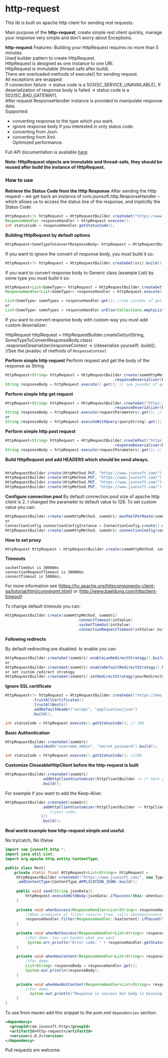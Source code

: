 # http-request

This lib is built on apache http client for sending rest requests.

Main purpose of the **http-request**, create simple rest client quickly, manage your response very simple and don't worry about Exceptions. 

**http-request** Features: 
Building your HttpRequest requires no more than 5 minutes. <br/>
Used builder pattern to create HttpRequest. <br/>
HttpRequest is designed as one instance to one URI. <br/>
HttpRequest is immutable (thread safe after build). <br/>
There are overloaded methods of execute() for sending request. <br/>
All exceptions are wrapped: <br/>
If connection failure -> status code is a 503(SC_SERVICE_UNAVAILABLE),
If deserialization  of response body is failed -> status code is a 502(SC_BAD_GATEWAY). <br/>
After request ResponseHandler instance is provided to manipulate response data. <br/>
Supported:
* converting response to the type which you want. <br/>
* ignore response body if you interested in only status code. <br/>
* converting from Json. <br/>
* converting from Xml. <br/>
Optimized performance. <br/>

Full API documentation is available [here](http://javadoc.io/doc/com.jsunsoft.http/http-request).


**Note: HttpRequest objects are immutable and thread-safe, they should be reused after build the instance of HttpRequest.**

### How to use

**Retrieve the Status Code from the Http Response**
After sending the Http request – we get back an instance of com.jsunsoft.http.ResponseHandler – <br/>
which allows us to access the status line of the response, and implicitly the Status Code:
```java
HttpRequest<?> httpRequest = HttpRequestBuilder.createGet("https://www.jsunsoft.com/").build();
ResponseHandler responseHandler = httpRequest.execute();
int statusCode = responseHandler.getStatusCode();
```

**Building HttpRequest by default options**

```java
HttpRequest<SomeTypeToConvertResponseBody> httpRequest = HttpRequestBuilder.createGet(uriString,  SomeTypeToConvertResponseBody.class).build();
```
If you want to ignore the convert of response body, you must build it so:
```java
HttpRequest<?> httpRequest = HttpRequestBuilder.createGet(uri).build();
```
If you want to convert response body to Generic class (example List<T>) by some type you must build it so:

```java
HttpRequest<List<SomeType>> httpRequest = HttpRequestBuilder.createGet(uri,  new TypeReference<List<SomeType>>(){}).build();
ResponseHandler<List<SomeType>> responseHandler = httpRequest.execute();

List<SomeType> someTypes = responseHandler.get(); //see javadoc of get method
or
List<SomeType> someTypes = responseHandler.orElse(Collections.emptyList());
```

If you want to convert response body with custom way you must add custom deserializer:

HttpRequest<SomeTypeToConvertResponseBody> httpRequest = 
              HttpRequestBuilder.createGet(uriString,  SomeTypeToConvertResponseBody.class)
              .responseDeserializer(responseContext -> //deserialize yourself)
              .build(); //See the javadoc of methods of `ResponseContext`

**Perform simple http request**
Perform request and get the body of the response as String

```java
HttpRequest<String> httpRequest = HttpRequestBuilder.create(someHttpMethod, "https://www.jsunsoft.com/", String.class)
                                                .responseDeserializer(ResponseDeserializer.toStringDeserializer()).build();
String responseBody = httpRequest.execute().get(); // see javadoc of get method
```
**Perform simple http get request**
```java
HttpRequest<String> httpRequest = HttpRequestBuilder.createGet("https://www.jsunsoft.com/", String.class)
                                                .responseDeserializer(ResponseDeserializer.toStringDeserializer()).build();
String responseBody = httpRequest.execute(requestParameters).get(); // see documentation of get method
or
String responseBody = httpRequest.executeWithQuery(queryString).get(); // //queryString example "param1=param1&param2=param2"
```

**Perform simple http post request**
```java
HttpRequest<String> httpRequest = HttpRequestBuilder.createPost("https://www.jsunsoft.com/", String.class)
                                                .responseDeserializer(ResponseDeserializer.toStringDeserializer()).build();
String responseBody = httpRequest.execute(requestParameters).get(); // see javadoc of get method
```

**Build HttpRequest and  add HEADERS which should be send always.**
```java

HttpRequestBuilder.create(HttpMethod.PUT, "https://www.jsunsoft.com/").addDefaultHeader(someHeader).build();
HttpRequestBuilder.create(HttpMethod.PUT, "https://www.jsunsoft.com/").addDefaultHeaders(someHeaderCollection).build();
HttpRequestBuilder.create(HttpMethod.PUT, "https://www.jsunsoft.com/").addDefaultHeaders(someHeaderArray).build();
HttpRequestBuilder.create(HttpMethod.PUT, "https://www.jsunsoft.com/").addDefaultHeader(headerName, headerValue).build();
```
**Configure connection pool**
By default connection pool size of apache http client is 2. I changed the parameter to default value to 128. To set custom value you can:
```java
HttpRequestBuilder.create(someHttpMethod, someUri).maxPoolPerRoute(someIntValue).build();
or
ConnectionConfig connectionConfigInstance = ConnectionConfig.create().maxPoolPerRoute(someIntValue);
HttpRequestBuilder.create(someHttpMethod, someUri).connectionConfig(connectionConfigInstance).build();
```

**How to set proxy** <br/>

```java
HttpRequest httpRequest = HttpRequestBuilder.create(someHttpMethod, someUri).proxy(host, port).build();
```

**Timeouts**
```text
socketTimeOut is 30000ms
connectionRequestTimeout is 30000ms
connectTimeout is 5000ms;
```
For more information see (https://hc.apache.org/httpcomponents-client-ga/tutorial/html/connmgmt.html)
or (http://www.baeldung.com/httpclient-timeout)

To change default timeouts you can:
```java
HttpRequestBuilder.create(someHttpMethod, someUri)
                                .connectTimeout(intValue)
                                .socketTimeOut(intValue)
                                .connectionRequestTimeout(intValue).build();
```

**Following redirects**

By default redirecting are disabled.
to enable you can:

```java
HttpRequestBuilder.createGet(someUri).enableLaxRedirectStrategy().build();
or
HttpRequestBuilder.createGet(someUri).enableDefaultRedirectStrategy().build();
or set custom redirect strategy
HttpRequestBuilder.createGet(someUri).setRedirectStrategy(yourRedirectStrategyInstance).build();
```
**Ignore SSL certificate**

```java
HttpRequest<?> httpRequest = HttpRequestBuilder.createGet("https://mms.nw.ru/")
            .trustAllCertificates()
            .trustAllHosts()
            .addDefaultHeader("accept", "application/json")
            .build();

int statusCode = httpRequest.execute().getStatusCode(); // 200
```

**Basic Authentication**

```java
HttpRequestBuilder.createGet(someUri)
            .basicAuth("username_admin", "secret_password").build();

int statusCode = httpRequest.execute().getStatusCode(); //200
```

**Customize CloseableHttpClient before the http-request is built**

```java
HttpRequestBuilder.createGet(someUri)
                .addHttpClientCustomizer(httpClientBuilder -> /* here you can customize your client*/)
                .build();
```
For example if you want to add the Keep-Alive:

```java
HttpRequestBuilder.createGet(someUri)
                .addHttpClientCustomizer(httpClientBuilder -> httpClientBuilder.setKeepAliveStrategy((response, context) -> {
                    //your code;
                }))
                .build();
```

**Real world example how http-request simple and useful**.

No try/catch, No if/else

```java
import com.jsunsoft.http.*;
import java.util.List;
import org.apache.http.entity.ContentType;

public class Rest{
    private static final HttpRequest<List<String>> httpRequest =
     HttpRequestBuilder.createGet("https://www.jsunsoft.com/", new TypeReference<java.util.List<String>>() {})
     .addContentType(ContentType.APPLICATION_JSON).build();
     
     public void send(String jsonData){
         httpRequest.executeWithBody(jsonData).ifSuccess(this::whenSuccess).otherwise(this::whenNotSuccess);
     }
     
     private void whenSuccess(ResponseHandler<List<String>> responseHandler){
         //When predicate of filter returns true, calls whenHasContent else calls whenHasNotContent
         responseHandler.filter(ResponseHandler::hasContent).ifPassed(this::whenHasContent).otherwise(this::whenHasNotContent);
     }
     
     private void whenNotSuccess(ResponseHandler<List<String>> responseHandler){
         //For demo. You can handle what you want
          System.err.println("Error code: " + responseHandler.getStatusCode() + ", error message: " + responseHandler.getErrorText());
     }
     
     private void whenHasContent(ResponseHandler<List<String>> responseHandler){
         //For demo. 
         List<String> responseBody = responseHandler.get();
         System.out.println(responseBody);
     }
     
     private void whenHasNotContent(ResponseHandler<List<String>> responseHandler){
         //For demo. 
           System.out.println("Response is success but body is missing. Response code: " + responseHandler.getStatusCode());
     }
}
```

To use from maven add this snippet to the pom.xml `dependencies` section:

```xml
<dependency>
  <groupId>com.jsunsoft.http</groupId>
  <artifactId>http-request</artifactId>
  <version>1.0.2</version>
</dependency>
```

Pull requests are welcome.